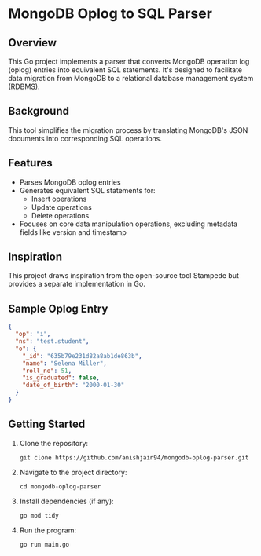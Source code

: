 # MongoDB Oplog to SQL Parser

## Overview

This Go project implements a parser that converts MongoDB operation log (oplog) entries into equivalent SQL statements. It's designed to facilitate data migration from MongoDB to a relational database management system (RDBMS).

## Background

This tool simplifies the migration process by translating MongoDB's JSON documents into corresponding SQL operations.

## Features

- Parses MongoDB oplog entries
- Generates equivalent SQL statements for:
  - Insert operations
  - Update operations
  - Delete operations
- Focuses on core data manipulation operations, excluding metadata fields like version and timestamp

## Inspiration

This project draws inspiration from the open-source tool Stampede but provides a separate implementation in Go.

## Sample Oplog Entry

```json
{
  "op": "i",
  "ns": "test.student",
  "o": {
    "_id": "635b79e231d82a8ab1de863b",
    "name": "Selena Miller",
    "roll_no": 51,
    "is_graduated": false,
    "date_of_birth": "2000-01-30"
  }
}
```

## Getting Started

1. Clone the repository:
   ```
   git clone https://github.com/anishjain94/mongodb-oplog-parser.git
   ```
2. Navigate to the project directory:
   ```
   cd mongodb-oplog-parser
   ```
3. Install dependencies (if any):
   ```
   go mod tidy
   ```
4. Run the program:
   ```
   go run main.go
   ```
